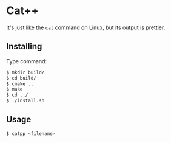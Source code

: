 # Cat++
It's just like the `cat` command on Linux, but its output is prettier.

## Installing
Type command:
```bash
$ mkdir build/
$ cd build/
$ cmake ..
$ make
$ cd ../
$ ./install.sh
```

## Usage
```bash
$ catpp <filename>
```

